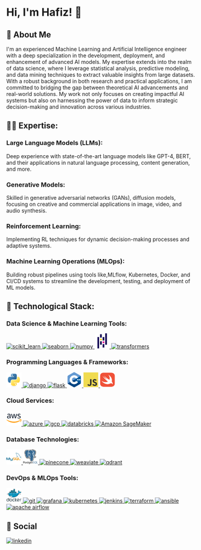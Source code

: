 
# Hi, I'm Hafiz! 👋


## 🚀 About Me
I'm an experienced Machine Learning and Artificial Intelligence engineer with a deep specialization in the development, deployment, and enhancement of advanced AI models. My expertise extends into the realm of data science, where I leverage statistical analysis, predictive modeling, and data mining techniques to extract valuable insights from large datasets. With a robust background in both research and practical applications, I am committed to bridging the gap between theoretical AI advancements and real-world solutions. My work not only focuses on creating impactful AI systems but also on harnessing the power of data to inform strategic decision-making and innovation across various industries.


## 👨‍💻 Expertise:
### Large Language Models (LLMs):
Deep experience with state-of-the-art language models like GPT-4, BERT, and their applications in natural language processing, content generation, and more.
### Generative Models:
Skilled in generative adversarial networks (GANs), diffusion models, focusing on creative and commercial applications in image, video, and audio synthesis.
### Reinforcement Learning:
Implementing RL techniques for dynamic decision-making processes and adaptive systems.
### Machine Learning Operations (MLOps):
Building robust pipelines using tools like,MLflow, Kubernetes, Docker, and CI/CD systems to streamline the development, testing, and deployment of ML models.

<h2>🔧 Technological Stack:</h2>

<h3>Data Science & Machine Learning Tools:</h3>
<p align="left">
  <a href="https://scikit-learn.org/" target="_blank" rel="noreferrer"> <img src="https://upload.wikimedia.org/wikipedia/commons/0/05/Scikit_learn_logo_small.svg" alt="scikit_learn" width="40" height="40"/> </a>
  <a href="https://seaborn.pydata.org/" target="_blank" rel="noreferrer"> <img src="https://seaborn.pydata.org/_images/logo-mark-lightbg.svg" alt="seaborn" width="40" height="40"/> </a>
  <a href="https://numpy.org/" target="_blank" rel="noreferrer"> <img src="https://encrypted-tbn0.gstatic.com/images?q=tbn:ANd9GcRrzCcTVMk6Qo4Rwb9pV8s8fjZ5nFG6bBBMCDDJeOYN4A&s" alt="numpy" width="40" height="40"/> </a>
  <a href="https://pandas.pydata.org/" target="_blank" rel="noreferrer"> <img src="https://raw.githubusercontent.com/devicons/devicon/2ae2a900d2f041da66e950e4d48052658d850630/icons/pandas/pandas-original.svg" alt="pandas" width="40" height="40"/> 
  </a>
   <a href="https://huggingface.co/transformers/" target="_blank" rel="noreferrer"> <img src="https://huggingface.co/front/assets/huggingface_logo.svg" alt="transformers" width="120" height="40"/> </a>

</p>
<h3>Programming Languages & Frameworks:</h3>
<p align="left">
  <a href="https://www.python.org" target="_blank" rel="noreferrer">
    <img src="https://raw.githubusercontent.com/devicons/devicon/master/icons/python/python-original.svg" alt="python" width="40" height="40"/>
  </a>
  <a href="https://www.djangoproject.com/" target="_blank" rel="noreferrer">
    <img src="https://cdn.worldvectorlogo.com/logos/django.svg" alt="django" width="40" height="40"/>
  </a>
  <a href="https://fastapi.tiangolo.com/" target="_blank" rel="noreferrer">
    <img src="https://fastapi.tiangolo.com/img/logo-margin/logo-teal.png" alt="flask" width="40" height="40"/>
  </a>
  <a href="https://www.w3schools.com/cpp/" target="_blank" rel="noreferrer">
    <img src="https://raw.githubusercontent.com/devicons/devicon/master/icons/cplusplus/cplusplus-original.svg" alt="cplusplus" width="40" height="40"/>
  </a>
  <a href="https://developer.mozilla.org/en-US/docs/Web/JavaScript" target="_blank" rel="noreferrer">
    <img src="https://raw.githubusercontent.com/devicons/devicon/master/icons/javascript/javascript-original.svg" alt="javascript" width="40" height="40"/>
  </a>
  <a href="https://developer.apple.com/swift/" target="_blank" rel="noreferrer">
    <img src="https://raw.githubusercontent.com/devicons/devicon/master/icons/swift/swift-original.svg" alt="swift" width="40" height="40"/>
  </a>
</p>

<h3>Cloud Services:</h3>
<p align="left">
  <a href="https://aws.amazon.com" target="_blank" rel="noreferrer">
    <img src="https://raw.githubusercontent.com/devicons/devicon/master/icons/amazonwebservices/amazonwebservices-original-wordmark.svg" alt="aws" width="40" height="40"/>
  </a>
  <a href="https://azure.microsoft.com/en-in/" target="_blank" rel="noreferrer">
    <img src="https://www.vectorlogo.zone/logos/microsoft_azure/microsoft_azure-icon.svg" alt="azure" width="40" height="40"/>
  </a>
  <a href="https://cloud.google.com" target="_blank" rel="noreferrer">
    <img src="https://www.vectorlogo.zone/logos/google_cloud/google_cloud-icon.svg" alt="gcp" width="40" height="40"/>
  </a>
  <a href="https://databricks.com/" target="_blank" rel="noreferrer">
    <img src="https://yt3.googleusercontent.com/_7KEqCHnfwYCkZmPrEAinVpFFKpvyK9IGcHDsZtaj68aCOi6Ige1Zl3B6MjHZUuurc-WjEv1tVM=s900-c-k-c0x00ffffff-no-rj" alt="databricks" width="40" height="40"/>
  </a>
  <a href="https://aws.amazon.com/sagemaker/" target="_blank" rel="noreferrer">
    <img src="https://encrypted-tbn0.gstatic.com/images?q=tbn:ANd9GcTxX9udG0xph3d87cAvlkVlNHeVhD3GDyvL9aLUny7McA&s" alt="Amazon SageMaker" width="40" height="40"/>
  </a>
</p>





<h3>Database Technologies:</h3>
<p align="left">
  <a href="https://www.mysql.com/" target="_blank" rel="noreferrer">
    <img src="https://raw.githubusercontent.com/devicons/devicon/master/icons/mysql/mysql-original-wordmark.svg" alt="mysql" width="40" height="40"/>
  </a>
  <a href="https://www.postgresql.org" target="_blank" rel="noreferrer">
    <img src="https://raw.githubusercontent.com/devicons/devicon/master/icons/postgresql/postgresql-original-wordmark.svg" alt="postgresql" width="40" height="40"/>
  </a>
  <a href="https://www.pinecone.io/" target="_blank" rel="noreferrer">
    <img src="https://pbs.twimg.com/profile_images/1676450951874453505/y5_T5OWH_200x200.png" alt="pinecone" width="40" height="40"/>
  </a>
  <a href="https://weaviate.io/" target="_blank" rel="noreferrer">
    <img src="https://weaviate.io/img/site/weaviate-logo-light.png" alt="weaviate" width="40" height="40"/>
  </a>
  <a href="https://qdrant.tech/" target="_blank" rel="noreferrer">
    <img src="https://encrypted-tbn0.gstatic.com/images?q=tbn:ANd9GcSP6PaGlxIoEW445ngVzpeL7c-oH4UYtRJaQ7OjyVdnmA&s" alt="qdrant" width="40" height="40"/>
  </a>
</p>


<h3>DevOps & MLOps Tools:</h3>
<p align="left">
  <a href="https://www.docker.com/" target="_blank" rel="noreferrer">
    <img src="https://raw.githubusercontent.com/devicons/devicon/master/icons/docker/docker-original-wordmark.svg" alt="docker" width="40" height="40"/>
  </a>
  <a href="https://git-scm.com/" target="_blank" rel="noreferrer">
    <img src="https://www.vectorlogo.zone/logos/git-scm/git-scm-icon.svg" alt="git" width="40" height="40"/>
  </a>
  <a href="https://grafana.com" target="_blank" rel="noreferrer">
    <img src="https://www.vectorlogo.zone/logos/grafana/grafana-icon.svg" alt="grafana" width="40" height="40"/>
  </a>
  <a href="https://kubernetes.io" target="_blank" rel="noreferrer">
    <img src="https://www.vectorlogo.zone/logos/kubernetes/kubernetes-icon.svg" alt="kubernetes" width="40" height="40"/>
  </a>
  <a href="https://www.jenkins.io" target="_blank" rel="noreferrer">
    <img src="https://www.vectorlogo.zone/logos/jenkins/jenkins-icon.svg" alt="jenkins" width="40" height="40"/>
  </a>
  <a href="https://www.terraform.io/" target="_blank" rel="noreferrer">
    <img src="https://www.vectorlogo.zone/logos/terraformio/terraformio-icon.svg" alt="terraform" width="40" height="40"/>
  </a>
  <a href="https://www.ansible.com/" target="_blank" rel="noreferrer">
    <img src="https://www.vectorlogo.zone/logos/ansible/ansible-icon.svg" alt="ansible" width="40" height="40"/>
  </a>
  <a href="https://airflow.apache.org/" target="_blank" rel="noreferrer">
    <img src="https://encrypted-tbn0.gstatic.com/images?q=tbn:ANd9GcQODEnMvYh9a9pwteWkfWobwFJYvE6D-gNejGMnvbx4gQ&s" alt="apache airflow" width="40" height="40"/>
  </a>
</p>




## 🔗 Social 
[![linkedin](https://img.shields.io/badge/linkedin-0A66C2?style=for-the-badge&logo=linkedin&logoColor=white)](https://www.linkedin.com/in/hafiz-ai/)
